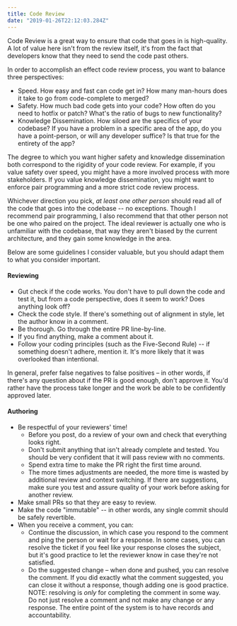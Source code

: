 ```yaml
---
title: Code Review
date: "2019-01-26T22:12:03.284Z"
---
```


Code Review is a great way to ensure that code that goes in is high-quality. A lot of value here isn't from the review itself, it's from the fact that developers know that they need to send the code past others.

In order to accomplish an effect code review process, you want to balance three perspectives:

- Speed. How easy and fast can code get in? How many man-hours does it take to go from code-complete to merged?
- Safety. How much bad code gets into your code? How often do you need to hotfix or patch? What's the ratio of bugs to new functionality?
- Knowledge Dissemination. How siloed are the specifics of your codebase? If you have a problem in a specific area of the app, do you have a point-person, or will any developer suffice? Is that true for the entirety of the app?

The degree to which you want higher safety and knowledge dissemination both correspond to the rigidity of your code review. For example, if you value safety over speed, you might have a more involved process with more stakeholders. If you value knowledge dissemination, you might want to enforce pair programming and a more strict code review process.

Whichever direction you pick, _at least one other person_ should read all of the code that goes into the codebase -- no exceptions. Though I recommend pair programming, I also recommend that that other person not be one who paired on the project. The ideal reviewer is actually one who is unfamiliar with the codebase, that way they aren't biased by the current architecture, and they gain some knowledge in the area.

Below are some guidelines I consider valuable, but you should adapt them to what you consider important.

#### Reviewing

- Gut check if the code works. You don't have to pull down the code and test it, but from a code perspective, does it seem to work? Does anything look off?
- Check the code style. If there's something out of alignment in style, let the author know in a comment.
- Be thorough. Go through the entire PR line-by-line.
- If you find anything, make a comment about it.
- Follow your coding principles (such as the Five-Second Rule) -- if something doesn't adhere, mention it. It's more likely that it was overlooked than intentional.

In general, prefer false negatives to false positives – in other words, if there's any question about if the PR is good enough, don't approve it. You'd rather have the process take longer and the work be able to be confidently approved later.

#### Authoring

- Be respectful of your reviewers' time!
  - Before you post, do a review of your own and check that everything looks right.
  - Don't submit anything that isn't already complete and tested. You should be very confident that it will pass review with no comments.
  - Spend extra time to make the PR right the first time around.
  - The more times adjustments are needed, the more time is wasted by additional review and context switching. If there are suggestions, make sure you test and assure quality of your work before asking for another review.
- Make small PRs so that they are easy to review.
- Make the code "immutable" -- in other words, any single commit should be safely revertible.
- When you receive a comment, you can:
  - Continue the discussion, in which case you respond to the comment and ping the person or wait for a response. In some cases, you can resolve the ticket if you feel like your response closes the subject, but it's good practice to let the reviewer know in case they're not satisfied.
  - Do the suggested change – when done and pushed, you can resolve the comment. If you did exactly what the comment suggested, you can close it without a response, though adding one is good practice. NOTE: resolving is *only* for completing the comment in some way. Do not just resolve a comment and not make any change or any response. The entire point of the system is to have records and accountability.
